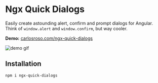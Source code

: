 # Ngx Quick Dialogs

Easily create astounding alert, confirm and prompt dialogs for Angular. Think of `window.alert` and `window.confirm`, but way cooler.

**Demo:** [carlosroso.com/ngx-quick-dialogs](http://carlosroso.com/ngx-quick-dialogs/)

![demo gif](https://media.giphy.com/media/l2SpZitHNMHjic8Mw/giphy.gif)

## Installation

```
npm i ngx-quick-dialogs
```